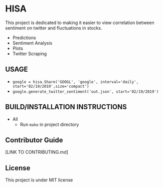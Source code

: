 # HISA

This project is dedicated to making it easier to view correlation between sentiment on twitter and fluctuations in stocks.
  * Predictions
  * Sentiment Analysis
  * Plots
  * Twitter Scraping

## USAGE
  * `google = hisa.Share('GOOGL', 'google', interval='daily', start='02/19/2019',size='compact')`
  * `google.generate_twitter_sentiment('out.json', start='02/19/2019')`

## BUILD/INSTALLATION INSTRUCTIONS
  * All
    * Run `make` in project directory

## Contributor Guide
[LINK TO CONTRIBUTING.md]

## License
This project is under MIT license
